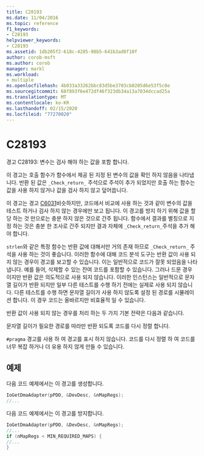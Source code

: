 ```yaml
---
title: C28193
ms.date: 11/04/2016
ms.topic: reference
f1_keywords:
- C28193
helpviewer_keywords:
- C28193
ms.assetid: 1db205f2-618c-4285-98b5-641b3ad8f10f
author: corob-msft
ms.author: corob
manager: markl
ms.workload:
- multiple
ms.openlocfilehash: 4b033a33262bbc83d5be3703cb0205d6e53f5c0e
ms.sourcegitcommit: 68f893f6e472df46f323db34a13a7034dccad25a
ms.translationtype: MT
ms.contentlocale: ko-KR
ms.lasthandoff: 02/15/2020
ms.locfileid: "77270020"
---
```

# <a name="c28193"></a>C28193
경고 C28193: 변수는 검사 해야 하는 값을 포함 합니다.

 이 경고는 호출 함수가 함수에서 제공 된 지정 된 변수의 값을 확인 하지 않음을 나타냅니다. 반환 된 값은 `_Check_return_` 주석으로 주석이 추가 되었지만 호출 하는 함수는 값을 사용 하지 않거나 값을 검사 하지 않고 덮어씁니다.

 이 경고는 경고 [C6031](../code-quality/c6031.md)비슷하지만, 코드에서 비교에 사용 하는 것과 같이 변수의 값을 테스트 하거나 검사 하지 않는 경우에만 보고 됩니다. 이 경고를 방지 하기 위해 값을 할당 하는 것 만으로는 충분 하지 않은 것으로 간주 됩니다. 함수에서 결과를 별칭으로 지정 하는 것은 충분 한 조사로 간주 되지만 결과 자체에 `_Check_return_`주석을 추가 해야 합니다.

 `strlen`와 같은 특정 함수는 반환 값에 대해서만 거의 존재 하므로 `_Check_return_` 주석을 사용 하는 것이 좋습니다. 이러한 함수에 대해 코드 분석 도구는 반환 값이 사용 되지 않는 경우이 경고를 보고할 수 있습니다. 이는 일반적으로 코드가 잘못 되었음을 나타냅니다. 예를 들어, 삭제할 수 있는 잔여 코드를 포함할 수 있습니다. 그러나 드문 경우 이지만 반환 값은 의도적으로 사용 되지 않습니다. 이러한 인스턴스는 일반적으로 문자열 길이가 반환 되지만 일부 다른 테스트를 수행 하기 전에는 실제로 사용 되지 않습니다. 다른 테스트를 수행 하면 문자열 길이가 사용 하지 않도록 설정 된 경로를 시뮬레이션 합니다. 이 경우 코드는 올바르지만 비효율적 일 수 있습니다.

 반환 값이 사용 되지 않는 경우를 처리 하는 두 가지 기본 전략은 다음과 같습니다.

 문자열 길이가 필요한 경로를 따라만 반환 되도록 코드를 다시 정렬 합니다.

 `#pragma` 경고를 사용 하 여 경고를 표시 하지 않습니다. 코드를 다시 정렬 하 여 코드를 너무 복잡 하거나 더 유용 하지 않게 만들 수 있습니다.

## <a name="example"></a>예제
 다음 코드 예제에서는 이 경고를 생성합니다.

```cpp
IoGetDmaAdapter(pPDO, &DevDesc, &nMapRegs);
//...
```

 다음 코드 예제에서는 이 경고를 방지합니다.

```cpp
IoGetDmaAdapter(pPDO, &DevDesc, &nMapRegs);
//...
if (nMapRegs < MIN_REQUIRED_MAPS) {
//...
}
```
